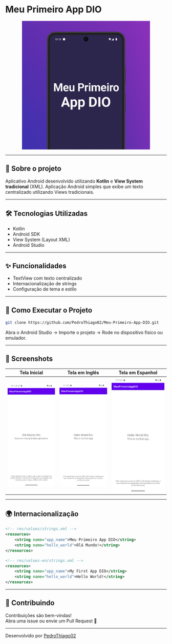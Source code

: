 # Meu Primeiro App DIO

<p align="center">
  <img src="./images/MeuPrimeiroAppDIO.png" alt="Banner do App" width="400"/>
</p>

---

## 📱 Sobre o projeto
Aplicativo Android desenvolvido utilizando **Kotlin** e **View System tradicional** (XML).
Aplicação Android simples que exibe um texto centralizado utilizando Views tradicionais.

---

## 🛠 Tecnologias Utilizadas
- Kotlin
- Android SDK
- View System (Layout XML)
- Android Studio

---

## ✨ Funcionalidades
- TextView com texto centralizado
- Internacionalização de strings
- Configuração de tema e estilo

---

## 🚀 Como Executar o Projeto

```bash
git clone https://github.com/PedroThiago02/Meu-Primeiro-App-DIO.git
```

Abra o Android Studio → Importe o projeto → Rode no dispositivo físico ou emulador.

---

## 📸 Screenshots

| Tela Inicial | Tela em Inglês | Tela em Espanhol |
|:------------:|:--------------:|:--------------:|
| ![Tela Inicial](./images/Screenshot_20250427_211316.png) | ![Tela Inglês](./images/Screenshot_20250427_211738.png) | ![Tela Espanhol](./images/Screenshot_20250427_211738.png) |

---

## 🌍 Internacionalização

```xml
<!-- res/values/strings.xml -->
<resources>
    <string name="app_name">Meu Primeiro App DIO</string>
    <string name="hello_world">Olá Mundo!</string>
</resources>
```

```xml
<!-- res/values-en/strings.xml -->
<resources>
    <string name="app_name">My First App DIO</string>
    <string name="hello_world">Hello World!</string>
</resources>
```

---

## 🤝 Contribuindo

Contribuições são bem-vindas!  
Abra uma issue ou envie um Pull Request 🚀

---

Desenvolvido por [PedroThiago02](https://github.com/PedroThiago02)
